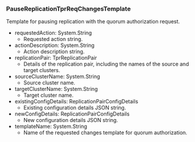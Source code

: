 ### PauseReplicationTprReqChangesTemplate
Template for pausing replication with the quorum authorization request.

- requestedAction: System.String
  - Requested action string.
- actionDescription: System.String
  - Action description string.
- replicationPair: TprReplicationPair
  - Details of the replication pair, including the names of the source and target clusters.
- sourceClusterName: System.String
  - Source cluster name.
- targetClusterName: System.String
  - Target cluster name.
- existingConfigDetails: ReplicationPairConfigDetails
  - Existing configuration details JSON string.
- newConfigDetails: ReplicationPairConfigDetails
  - New configuration details JSON string.
- templateName: System.String
  - Name of the requested changes template for quorum authorization.
